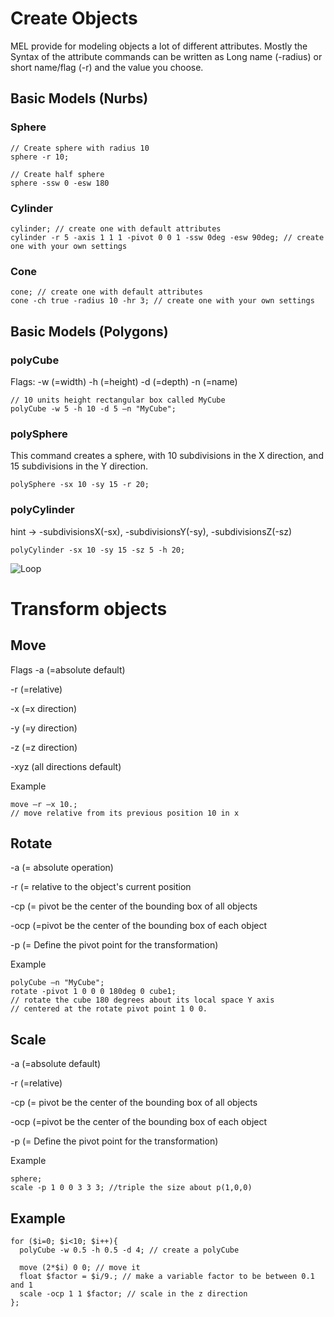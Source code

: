# Create Objects

MEL provide for modeling objects a lot of different attributes. Mostly the Syntax of the attribute commands can be written as Long name (-radius) or short name/flag (-r) and the value you choose.	

## Basic Models (Nurbs)

### Sphere
```
// Create sphere with radius 10
sphere -r 10;

// Create half sphere
sphere -ssw 0 -esw 180
```

### Cylinder
```
cylinder; // create one with default attributes 
cylinder -r 5 -axis 1 1 1 -pivot 0 0 1 -ssw 0deg -esw 90deg; // create one with your own settings
```

### Cone
```
cone; // create one with default attributes 
cone -ch true -radius 10 -hr 3; // create one with your own settings
```

## Basic Models (Polygons)

### polyCube
Flags:
-w (=width)
-h (=height)
-d (=depth)
-n (=name)

```
// 10 units height rectangular box called MyCube
polyCube -w 5 -h 10 -d 5 –n "MyCube";
```

### polySphere
This command creates a sphere, with 10 subdivisions in the X direction, and 15 subdivisions in the Y direction. 
```
polySphere -sx 10 -sy 15 -r 20;
```

### polyCylinder
hint → -subdivisionsX(-sx), -subdivisionsY(-sy), -subdivisionsZ(-sz) 
```
polyCylinder -sx 10 -sy 15 -sz 5 -h 20;
```

![Loop](assets/Loop.png)


# Transform objects

## Move

Flags
-a (=absolute default)

-r (=relative)

-x (=x direction)

-y (=y direction)

-z (=z direction)

-xyz (all directions default)

Example
```
move –r –x 10.;
// move relative from its previous position 10 in x
```

## Rotate

-a (= absolute operation)

-r (= relative to the object's current position

-cp (= pivot be the center of the bounding box of all objects

-ocp (=pivot be the center of the bounding box of each object

-p (= Define the pivot point for the transformation)

Example
```
polyCube –n "MyCube";
rotate -pivot 1 0 0 0 180deg 0 cube1;
// rotate the cube 180 degrees about its local space Y axis
// centered at the rotate pivot point 1 0 0.
```

## Scale

-a (=absolute default)

-r (=relative)

-cp (= pivot be the center of the bounding box of all objects

-ocp (=pivot be the center of the bounding box of each object

-p (= Define the pivot point for the transformation)

Example
```
sphere;
scale -p 1 0 0 3 3 3; //triple the size about p(1,0,0)
```

## Example
```
for ($i=0; $i<10; $i++){
  polyCube -w 0.5 -h 0.5 -d 4; // create a polyCube
  
  move (2*$i) 0 0; // move it 
  float $factor = $i/9.; // make a variable factor to be between 0.1 and 1
  scale -ocp 1 1 $factor; // scale in the z direction
};
```
